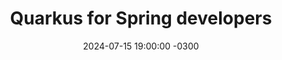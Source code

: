 ---
title: "Quarkus for Spring developers"
layout: event
youtubeLive: https://www.youtube.com/watch?v=aLwIF1dg30Q
date: 2024-07-15 19:00:00 -0300
description: | 
 Are you a Spring developer and interested in learning something new? In this session I will show concepts and conventions familiar to Spring developers and how those same concepts and conventions can be implemented in Quarkus, all while highlighting similarities and differences between them, including how testing is done. Additionally, I will highlight performance characteristics between them and prove, live, that you could save 50% in your operational costs and reduce your carbon emissions 2-3x simply by switching your Java runtime.
speakers: [edeDeandrea]
draft: false
---